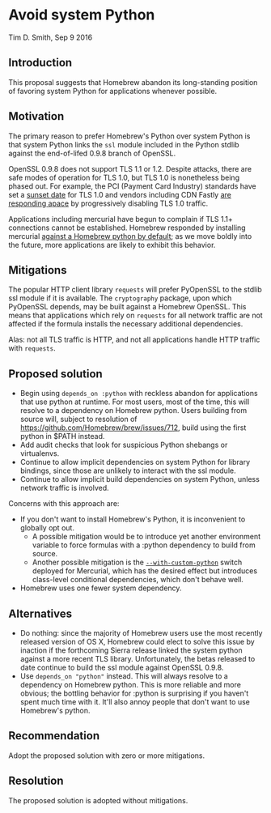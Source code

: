 # Avoid system Python

Tim D. Smith, Sep 9 2016

## Introduction

This proposal suggests that Homebrew abandon its long-standing position of favoring system Python for applications whenever possible.

## Motivation

The primary reason to prefer Homebrew's Python over system Python is that system Python links the `ssl` module included in the Python stdlib against the end-of-lifed 0.9.8 branch of OpenSSL.

OpenSSL 0.9.8 does not support TLS 1.1 or 1.2. Despite attacks, there are safe modes of operation for TLS 1.0, but TLS 1.0 is nonetheless being phased out. For example, the PCI (Payment Card Industry) standards have set a [sunset date](https://blog.pcisecuritystandards.org/migrating-from-ssl-and-early-tls) for TLS 1.0 and vendors including CDN Fastly [are responding apace](https://www.fastly.com/blog/update-our-tls-10-and-11-deprecation-plan) by progressively disabling TLS 1.0 traffic.

Applications including mercurial have begun to complain if TLS 1.1+ connections cannot be established. Homebrew responded by installing mercurial [against a Homebrew python by default](https://github.com/Homebrew/homebrew-core/issues/3541); as we move boldly into the future, more applications are likely to exhibit this behavior.

## Mitigations

The popular HTTP client library `requests` will prefer PyOpenSSL to the stdlib ssl module if it is available. The `cryptography` package, upon which PyOpenSSL depends, may be built against a Homebrew OpenSSL. This means that applications which rely on `requests` for all network traffic are not affected if the formula installs the necessary additional dependencies.

Alas: not all TLS traffic is HTTP, and not all applications handle HTTP traffic with `requests`.

## Proposed solution

* Begin using `depends_on :python` with reckless abandon for applications that use python at runtime. For most users, most of the time, this will resolve to a dependency on Homebrew python. Users building from source will, subject to resolution of https://github.com/Homebrew/brew/issues/712, build using the first python in $PATH instead.
* Add audit checks that look for suspicious Python shebangs or virtualenvs.
* Continue to allow implicit dependencies on system Python for library bindings, since those are unlikely to interact with the ssl module.
* Continue to allow implicit build dependencies on system Python, unless network traffic is involved.

Concerns with this approach are:

* If you don't want to install Homebrew's Python, it is inconvenient to globally opt out.
  * A possible mitigation would be to introduce yet another environment variable to force formulas with a :python dependency to build from source.
  * Another possible mitigation is the [`--with-custom-python`](https://github.com/Homebrew/homebrew-core/pull/3548/files#diff-79aaf9c9ba469f17b9f16f996d7e6290R17) switch deployed for Mercurial, which has the desired effect but introduces class-level conditional dependencies, which don't behave well.
* Homebrew uses one fewer system dependency.


## Alternatives

* Do nothing: since the majority of Homebrew users use the most recently released version of OS X, Homebrew could elect to solve this issue by inaction if the forthcoming Sierra release linked the system python against a more recent TLS library. Unfortunately, the betas released to date continue to build the ssl module against OpenSSL 0.9.8.
* Use `depends_on "python"` instead. This will always resolve to a dependency on Homebrew python. This is more reliable and more obvious; the bottling behavior for :python is surprising if you haven't spent much time with it. It'll also annoy people that don't want to use Homebrew's python.

## Recommendation

Adopt the proposed solution with zero or more mitigations.

## Resolution

The proposed solution is adopted without mitigations.